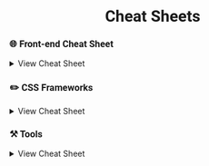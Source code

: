 <h1 style="font-family: Roboto" align="center"> Cheat Sheets 
</h1>
<h3 style="font-family: Roboto">
🌐 Front-end Cheat Sheet 
</h3>
<details>
<summary>
View Cheat Sheet
</summary>
<li><a href="./html/html5.md">HTML5</a></li>
<li><a href="./css/css.md">CSS3</a></li>
</details>
<h3 style="font-family: Roboto">
✏️ CSS Frameworks
</h3>
<details>
<summary>
View Cheat Sheet
</summary>
<li>
<a href="./css-frameworks/tailwind.md">Tailwind</a>
</li>
<li>
<a href="./css-frameworks/bootstrap.md">Bootstrap 5</a>
</li>
<li>
<a href="./css-frameworks/scss.md">SCSS</a>
</li>
</details>
<h3 style="font-family: Roboto">
⚒️ Tools
</h3>
<details>
<summary>
View Cheat Sheet
</summary>
<li>
<a href="./editors/vscode.md">Vs Code</a>
</li>
<li>
<a href="./editors/webstorm.md">Webstorm</a>
</li>
</details>


